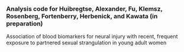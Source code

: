 ### Analysis code for Huibregtse, Alexander, Fu, Klemsz, Rosenberg, Fortenberry, Herbenick, and Kawata (in preparation)

Association of blood biomarkers for neural injury with recent, frequent exposure to partnered sexual strangulation in young adult women

